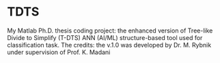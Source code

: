 # TDTS
My Matlab Ph.D. thesis coding project: the enhanced version of Tree-like Divide to Simplify (T-DTS) ANN (AI/ML) structure-based tool used for classification task. The credits: the v.1.0 was developed by Dr. M. Rybnik under supervision of Prof. K. Madani
